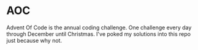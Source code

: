 # AOC
Advent Of Code is the annual coding challenge. One challenge every day through December until Christmas. I've poked my solutions into this repo just because why not.

